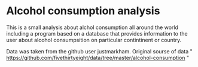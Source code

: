 # Alcohol consumption analysis

This is a small analysis about alchol consumption all around the world including a program based on a database that provides information to the user about alcohol consumpsition on particular contintinent or country.

Data was taken from the github user justmarkham. 
Original sourse of data " https://github.com/fivethirtyeight/data/tree/master/alcohol-consumption "